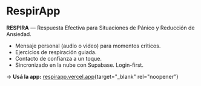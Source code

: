 # RespirApp

**RESPIRA** — Respuesta Efectiva para Situaciones de Pánico y Reducción de Ansiedad.

- Mensaje personal (audio o video) para momentos críticos.
- Ejercicios de respiración guiada.
- Contacto de confianza a un toque.
- Sincronizado en la nube con Supabase. Login-first.

→ **Usá la app:** [respirapp.vercel.app](https://respirapp.vercel.app){target="_blank" rel="noopener"}

